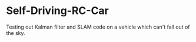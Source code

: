 Self-Driving-RC-Car
===================

Testing out Kalman filter and SLAM code on a vehicle which can't fall out of the sky.